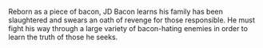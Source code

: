 Reborn as a piece of bacon, JD Bacon learns his
family has been slaughtered and swears an oath
of revenge for those responsible. He must fight
his way through a large variety of bacon-hating
enemies in order to learn the truth of those he
seeks.
